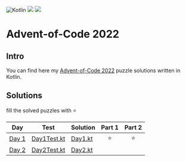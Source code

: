 ![Kotlin](https://img.shields.io/badge/Kotlin-grey?logo=Kotlin&style=for-the-badge)
![](https://img.shields.io/badge/📅%20days-1-005060?style=for-the-badge)
![](https://img.shields.io/badge/⭐%20stars-2-005060?style=for-the-badge)

# Advent-of-Code 2022

## Intro

You can find here my [Advent-of-Code 2022](https://adventofcode.com/2022) puzzle solutions written in Kotlin.

## Solutions

fill the solved puzzles with ⭐

| Day                                          | Test                                                                                                                                | Solution                                                                                                                    | Part 1 | Part 2 |
|----------------------------------------------|-------------------------------------------------------------------------------------------------------------------------------------|-----------------------------------------------------------------------------------------------------------------------------|:------:|:------:|
| [Day 1](https://adventofcode.com/2022/day/1) | [Day1Test.kt](https://github.com/EmRe-One/advent-of-code-2022/blob/master/src/test/kotlin/tr/emreone/adventofcode/days/Day1Test.kt) | [Day1.kt](https://github.com/EmRe-One/advent-of-code-2022/blob/master/src/main/kotlin/tr/emreone/adventofcode/days/Day1.kt) |   ⭐    |   ⭐    |
| [Day 2](https://adventofcode.com/2022/day/2) | [Day2Test.kt](https://github.com/EmRe-One/advent-of-code-2022/blob/master/src/test/kotlin/tr/emreone/adventofcode/days/Day2Test.kt) | [Day2.kt](https://github.com/EmRe-One/advent-of-code-2022/blob/master/src/main/kotlin/tr/emreone/adventofcode/days/Day2.kt) |        |        |
<!-- $1 -->